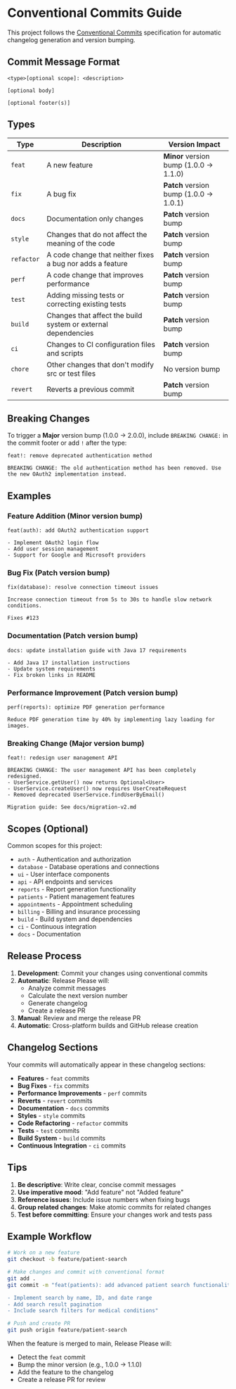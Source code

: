 # Conventional Commits Guide

This project follows the [Conventional Commits](https://www.conventionalcommits.org/) specification for automatic changelog generation and version bumping.

## Commit Message Format

```
<type>[optional scope]: <description>

[optional body]

[optional footer(s)]
```

## Types

| Type | Description | Version Impact |
|------|-------------|----------------|
| `feat` | A new feature | **Minor** version bump (1.0.0 → 1.1.0) |
| `fix` | A bug fix | **Patch** version bump (1.0.0 → 1.0.1) |
| `docs` | Documentation only changes | **Patch** version bump |
| `style` | Changes that do not affect the meaning of the code | **Patch** version bump |
| `refactor` | A code change that neither fixes a bug nor adds a feature | **Patch** version bump |
| `perf` | A code change that improves performance | **Patch** version bump |
| `test` | Adding missing tests or correcting existing tests | **Patch** version bump |
| `build` | Changes that affect the build system or external dependencies | **Patch** version bump |
| `ci` | Changes to CI configuration files and scripts | **Patch** version bump |
| `chore` | Other changes that don't modify src or test files | No version bump |
| `revert` | Reverts a previous commit | **Patch** version bump |

## Breaking Changes

To trigger a **Major** version bump (1.0.0 → 2.0.0), include `BREAKING CHANGE:` in the commit footer or add `!` after the type:

```
feat!: remove deprecated authentication method

BREAKING CHANGE: The old authentication method has been removed. Use the new OAuth2 implementation instead.
```

## Examples

### Feature Addition (Minor version bump)
```
feat(auth): add OAuth2 authentication support

- Implement OAuth2 login flow
- Add user session management
- Support for Google and Microsoft providers
```

### Bug Fix (Patch version bump)
```
fix(database): resolve connection timeout issues

Increase connection timeout from 5s to 30s to handle slow network conditions.

Fixes #123
```

### Documentation (Patch version bump)
```
docs: update installation guide with Java 17 requirements

- Add Java 17 installation instructions
- Update system requirements
- Fix broken links in README
```

### Performance Improvement (Patch version bump)
```
perf(reports): optimize PDF generation performance

Reduce PDF generation time by 40% by implementing lazy loading for images.
```

### Breaking Change (Major version bump)
```
feat!: redesign user management API

BREAKING CHANGE: The user management API has been completely redesigned.
- UserService.getUser() now returns Optional<User>
- UserService.createUser() now requires UserCreateRequest
- Removed deprecated UserService.findUserByEmail()

Migration guide: See docs/migration-v2.md
```

## Scopes (Optional)

Common scopes for this project:

- `auth` - Authentication and authorization
- `database` - Database operations and connections
- `ui` - User interface components
- `api` - API endpoints and services
- `reports` - Report generation functionality
- `patients` - Patient management features
- `appointments` - Appointment scheduling
- `billing` - Billing and insurance processing
- `build` - Build system and dependencies
- `ci` - Continuous integration
- `docs` - Documentation

## Release Process

1. **Development**: Commit your changes using conventional commits
2. **Automatic**: Release Please will:
   - Analyze commit messages
   - Calculate the next version number
   - Generate changelog
   - Create a release PR
3. **Manual**: Review and merge the release PR
4. **Automatic**: Cross-platform builds and GitHub release creation

## Changelog Sections

Your commits will automatically appear in these changelog sections:

- **Features** - `feat` commits
- **Bug Fixes** - `fix` commits
- **Performance Improvements** - `perf` commits
- **Reverts** - `revert` commits
- **Documentation** - `docs` commits
- **Styles** - `style` commits
- **Code Refactoring** - `refactor` commits
- **Tests** - `test` commits
- **Build System** - `build` commits
- **Continuous Integration** - `ci` commits

## Tips

1. **Be descriptive**: Write clear, concise commit messages
2. **Use imperative mood**: "Add feature" not "Added feature"
3. **Reference issues**: Include issue numbers when fixing bugs
4. **Group related changes**: Make atomic commits for related changes
5. **Test before committing**: Ensure your changes work and tests pass

## Example Workflow

```bash
# Work on a new feature
git checkout -b feature/patient-search

# Make changes and commit with conventional format
git add .
git commit -m "feat(patients): add advanced patient search functionality

- Implement search by name, ID, and date range
- Add search result pagination
- Include search filters for medical conditions"

# Push and create PR
git push origin feature/patient-search
```

When the feature is merged to main, Release Please will:
- Detect the `feat` commit
- Bump the minor version (e.g., 1.0.0 → 1.1.0)
- Add the feature to the changelog
- Create a release PR for review
